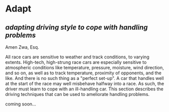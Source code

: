 # Adapt

## *adapting driving style to cope with handling problems*

Amen Zwa, Esq.

All race cars are sensitive to weather and track conditions, to varying extents. High-tech, high-strung race cars are especially sensitive to atmospheric conditions like temperature, pressure, moisture, wind direction, and so on, as well as to track temperature, proximity of opponents, and the like. And there is no such thing as a "perfect set-up". A car that handles well at the start of the race may well misbehave halfway into a race. As such, the driver must learn to cope with an ill-handling car. This section describes the driving techniques that can be used to ameliorate handling problems.

coming soon...
